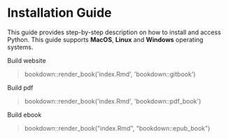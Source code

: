 # Installation Guide

This guide provides step-by-step description on how to install and access Python. This guide supports **MacOS**, **Linux** and **Windows** operating systems.

Build website

> bookdown::render_book('index.Rmd', 'bookdown::gitbook')

Build pdf

> bookdown::render_book('index.Rmd', 'bookdown::pdf_book')

Build ebook

> bookdown::render_book("index.Rmd", "bookdown::epub_book")

